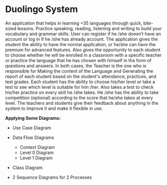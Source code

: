 # Duolingo System
An application that helps in learning +35 languages through quick, bite-sized lessons. Practice speaking, reading, listening and writing to build your vocabulary and grammar skills. User can register if he /she doesn’t have an account or log in if he /she has already account. The application gives the student the ability to have the normal application, or he/she can have the premium for advanced features. Also gives the opportunity to each student to choose whether he will be enrolled in a classroom with a specific teacher or practice the language that he has chosen with himself in the form of questions and answers. In both cases, the Teacher is the one who is responsible for Making the content of the Language and Generating the report of each student based on the student's attendance, practices, and test grades. Each student has the ability to choose his/her level or take a test to see which level is suitable for him /her. Also takes a test to check his/her practice on every skill he /she takes. He /she has the ability to take competition (optional) according to the score that he/she takes at every level. The teachers and students give their feedback about anything in the system to improve it and make it flexible in use.

**Applying Some Diagrams:**
- Use Case Diagram

- Data Flow Diagrams
  - Context Diagram
  - Level 0 Diagram
  - Level 1 Diagram
  
- Class Diagram

- 2 Sequence Diagrams for 2 Processes

